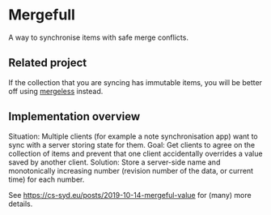 # Mergefull

A way to synchronise items with safe merge conflicts.

## Related project

If the collection that you are syncing has immutable items, you will be better off using [mergeless](https://github.com/NorfairKing/mergeless#readme) instead.

## Implementation overview

Situation: Multiple clients (for example a note synchronisation app) want to sync with a server storing state for them.
Goal: Get clients to agree on the collection of items and prevent that one client accidentally overrides a value saved by another client.
Solution: Store a server-side name and monotonically increasing number (revision number of the data, or current time) for each number.

See https://cs-syd.eu/posts/2019-10-14-mergeful-value for (many) more details.
